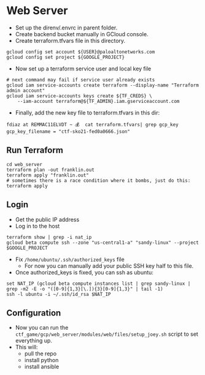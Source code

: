 # Web Server

- Set up the direnv/.envrc in parent folder.
- Create backend bucket manually in GCloud console.
- Create terraform.tfvars file in this directory.

```fish
gcloud config set account ${USER}@paloaltonetworks.com
gcloud config set project ${GOOGLE_PROJECT}
```

- Now set up a terraform service user and local key file

```fish
# next command may fail if service user already exists
gcloud iam service-accounts create terraform --display-name "Terraform admin account"
gcloud iam service-accounts keys create ${TF_CREDS} \
    --iam-account terraform@${TF_ADMIN}.iam.gserviceaccount.com
```

- Finally, add the new key file to terraform.tfvars in this dir:

```fish
fdiaz at REMMAC11ELVDT ~ 💰  cat terraform.tfvars| grep gcp_key
gcp_key_filename = "ctf-sko21-fed0a0666.json"
```

## Run Terraform

```fish
cd web_server
terraform plan -out franklin.out
terraform apply "franklin.out"
# sometimes there is a race condition where it bombs, just do this:
terraform apply
```

## Login

- Get the public IP address
- Log in to the host

```fish
terraform show | grep -i nat_ip
gcloud beta compute ssh --zone "us-central1-a" "sandy-linux" --project $GOOGLE_PROJECT
```

- Fix `/home/ubuntu/.ssh/authorized_keys` file
  - For now you can manually add your public SSH key half to this file.
- Once authorized_keys is fixed, you can ssh as ubuntu:

```fish
set NAT_IP (gcloud beta compute instances list | grep sandy-linux | grep -m2 -E -o "([0-9]{1,3}[\.]){3}[0-9]{1,3}" | tail -1)
ssh -l ubuntu -i ~/.ssh/id_rsa $NAT_IP
```

## Configuration

- Now you can run the `ctf_game/gcp/web_server/modules/web/files/setup_joey.sh` script to set everything up.
- This will:
  - pull the repo
  - install python
  - install ansible
